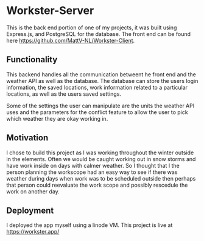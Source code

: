 # Workster-Server

This is the back end portion of one of my projects, it was built using Express.js, and PostgreSQL for the database. The front end can be found here https://github.com/MattV-NL/Workster-Client.

## Functionality
This backend handles all the communication betweent he front end and the weather API as well as the database. The database can store the users login information, the saved locations, work information related to a particular locations, as well as the users saved settings.

Some of the settings the user can manipulate are the units the weather API uses and the parameters for the conflict feature to allow the user to pick which weather they are okay working in.

## Motivation
I chose to build this project as I was working throughout the winter outside in the elements. Often we would be caught working out in snow storms and have work inside on days with calmer weather. So I thought that I the person planning the workscope had an easy way to see if there was weather during days when work was to be scheduled outside then perhaps that person could reevaluate the work scope and possibly rescedule the work on another day.

## Deployment
I deployed the app myself using a linode VM.
This project is live at https://workster.app/

